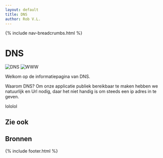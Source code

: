 ```yaml
---
layout: default
title: DNS
author: Rob V.L.
---
```


{% include nav-breadcrumbs.html %}


# DNS
![DNS](/{{site.RepoName}}/media/logo/dns.png)
![WWW](/{{site.RepoName}}/media/logo/www.png)

Welkom op de informatiepagina van DNS.

Waarom DNS? Om onze applicatie publiek bereikbaar te maken hebben we natuurlijk en Url nodig, daar het niet handig is om steeds een ip adres in te geven. 

lololol

## Zie ook

## Bronnen 

{% include footer.html %}
